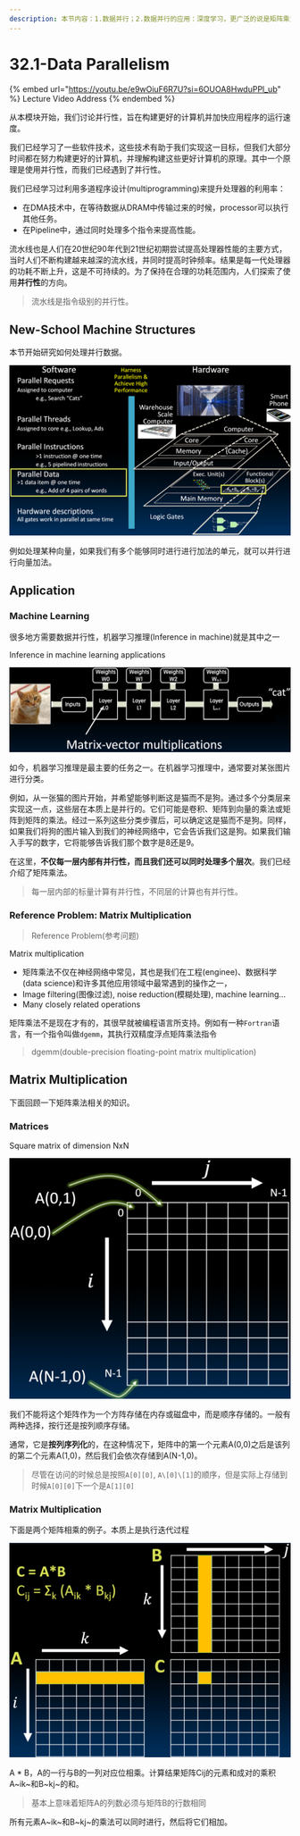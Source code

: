 ```yaml
---
description: 本节内容：1.数据并行；2.数据并行的应用：深度学习，更广泛的说是矩阵乘法；3.矩阵和矩阵乘法；
---
```


# 32.1-Data Parallelism

{% embed url="https://youtu.be/e9wOiuF6R7U?si=6OUOA8HwduPPl_ub" %}
Lecture Video Address
{% endembed %}

从本模块开始，我们讨论并行性，旨在构建更好的计算机并加快应用程序的运行速度。

我们已经学习了一些软件技术，这些技术有助于我们实现这一目标，但我们大部分时间都在努力构建更好的计算机，并理解构建这些更好计算机的原理。其中一个原理是使用并行性，而我们已经遇到了并行性。

我们已经学习过利用多道程序设计(multiprogramming)来提升处理器的利用率：

- 在DMA技术中，在等待数据从DRAM中传输过来的时候，processor可以执行其他任务。
- 在Pipeline中，通过同时处理多个指令来提高性能。

流水线也是人们在20世纪90年代到21世纪初期尝试提高处理器性能的主要方式，当时人们不断构建越来越深的流水线，并同时提高时钟频率。结果是每一代处理器的功耗不断上升，这是不可持续的。为了保持在合理的功耗范围内，人们探索了使用**并行性**的方向。

> 流水线是指令级别的并行性。

## New-School Machine Structures

本节开始研究如何处理并行数据。

![image-20240628200513147](.image/image-20240628200513147.png)

例如处理某种向量，如果我们有多个能够同时进行进行加法的单元，就可以并行进行向量加法。

## Application

### Machine Learning

很多地方需要数据并行性，机器学习推理(Inference in machine)就是其中之一

Inference in machine learning applications 

![image-20240628200554175](.image/image-20240628200554175.png)

如今，机器学习推理是最主要的任务之一。在机器学习推理中，通常要对某张图片进行分类。

例如，从一张猫的图片开始，并希望能够判断这是猫而不是狗。通过多个分类层来实现这一点，这些层在本质上是并行的。它们可能是卷积、矩阵到向量的乘法或矩阵到矩阵的乘法。经过一系列这些分类步骤后，可以确定这是猫而不是狗。同样，如果我们将狗的图片输入到我们的神经网络中，它会告诉我们这是狗。如果我们输入手写的数字，它将能够告诉我们那个数字是8还是9。

在这里，**不仅每一层内部有并行性，而且我们还可以同时处理多个层次**。我们已经介绍了矩阵乘法。

> 每一层内部的标量计算有并行性，不同层的计算也有并行性。

### Reference Problem: Matrix Multiplication

> Reference Problem(参考问题)

Matrix multiplication

- 矩阵乘法不仅在神经网络中常见，其也是我们在工程(enginee)、数据科学(data science)和许多其他应用领域中最常遇到的操作之一，
- Image filtering(图像过滤), noise reduction(模糊处理), machine learning…
- Many closely related operations

矩阵乘法不是现在才有的，其很早就被编程语言所支持。例如有一种`Fortran`语言，有一个指令叫做`dgemm`，其执行双精度浮点矩阵乘法指令

> dgemm(double-precision floating-point matrix multiplication)

## Matrix Multiplication

下面回顾一下矩阵乘法相关的知识。

### Matrices

Square matrix of dimension NxN

![image-20240628200745506](.image/image-20240628200745506.png)

我们不能将这个矩阵作为一个方阵存储在内存或磁盘中，而是顺序存储的。一般有两种选择，按行还是按列顺序存储。

通常，它是**按列序列化**的，在这种情况下，矩阵中的第一个元素A(0,0)之后是该列的第二个元素A(1,0)，然后我们会依次存储到A(N-1,0)。

> 尽管在访问的时候总是按照`A[0][0]`, `A\[0]\[1]`的顺序，但是实际上存储到时候`A[0][0]`下一个是`A[1][0]`

### Matrix Multiplication

下面是两个矩阵相乘的例子。本质上是执行迭代过程

![image-20240628200818875](.image/image-20240628200818875.png)

A * B，A的一行与B的一列对应位相乘。计算结果矩阵Cij的元素和成对的乘积A~ik~和B~kj~的和。

> 基本上意味着矩阵A的列数必须与矩阵B的行数相同

所有元素A~ik~和B~kj~的乘法可以同时进行，然后将它们相加。
